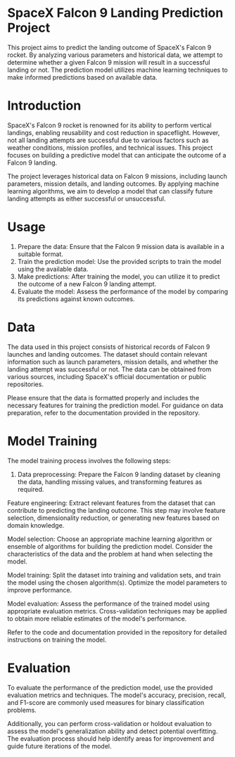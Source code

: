 # SpaceX Falcon 9 Landing Prediction Project

This project aims to predict the landing outcome of SpaceX's Falcon 9 rocket. By analyzing various parameters and historical data, we attempt to determine whether a given Falcon 9 mission will result in a successful landing or not. The prediction model utilizes machine learning techniques to make informed predictions based on available data.

# Introduction
SpaceX's Falcon 9 rocket is renowned for its ability to perform vertical landings, enabling reusability and cost reduction in spaceflight. However, not all landing attempts are successful due to various factors such as weather conditions, mission profiles, and technical issues. This project focuses on building a predictive model that can anticipate the outcome of a Falcon 9 landing.

The project leverages historical data on Falcon 9 missions, including launch parameters, mission details, and landing outcomes. By applying machine learning algorithms, we aim to develop a model that can classify future landing attempts as either successful or unsuccessful.


# Usage
1) Prepare the data: Ensure that the Falcon 9 mission data is available in a suitable format. 
2) Train the prediction model: Use the provided scripts to train the model using the available data. 
3) Make predictions: After training the model, you can utilize it to predict the outcome of a new Falcon 9 landing attempt. 
4) Evaluate the model: Assess the performance of the model by comparing its predictions against known outcomes. 

# Data
The data used in this project consists of historical records of Falcon 9 launches and landing outcomes. The dataset should contain relevant information such as launch parameters, mission details, and whether the landing attempt was successful or not. The data can be obtained from various sources, including SpaceX's official documentation or public repositories.

Please ensure that the data is formatted properly and includes the necessary features for training the prediction model. For guidance on data preparation, refer to the documentation provided in the repository.

# Model Training
The model training process involves the following steps:

1) Data preprocessing: Prepare the Falcon 9 landing dataset by cleaning the data, handling missing values, and transforming features as required.

Feature engineering: Extract relevant features from the dataset that can contribute to predicting the landing outcome. This step may involve feature selection, dimensionality reduction, or generating new features based on domain knowledge.

Model selection: Choose an appropriate machine learning algorithm or ensemble of algorithms for building the prediction model. Consider the characteristics of the data and the problem at hand when selecting the model.

Model training: Split the dataset into training and validation sets, and train the model using the chosen algorithm(s). Optimize the model parameters to improve performance.

Model evaluation: Assess the performance of the trained model using appropriate evaluation metrics. Cross-validation techniques may be applied to obtain more reliable estimates of the model's performance.

Refer to the code and documentation provided in the repository for detailed instructions on training the model.

# Evaluation
To evaluate the performance of the prediction model, use the provided evaluation metrics and techniques. The model's accuracy, precision, recall, and F1-score are commonly used measures for binary classification problems.

Additionally, you can perform cross-validation or holdout evaluation to assess the model's generalization ability and detect potential overfitting. The evaluation process should help identify areas for improvement and guide future iterations of the model.








